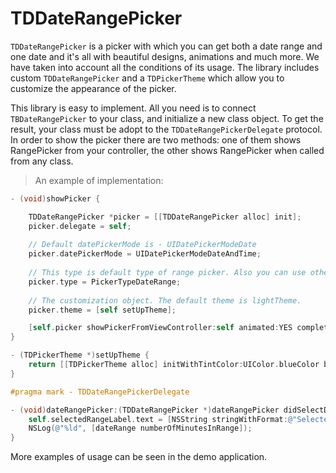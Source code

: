 # TDDateRangePicker

`TDDateRangePicker` is a picker with which you can get both a date range and one date and it's all with beautiful designs, animations and much more.
We have taken into account all the conditions of its usage.
The library includes custom `TDDateRangePicker` and a `TDPickerTheme` which allow you to customize the appearance of the picker.

This library is easy to implement. All you need is to connect `TBDateRangePicker` to your class, and initialize a new class object. To get the result, your class must be adopt to the `TDDateRangePickerDelegate` protocol.
In order to show the picker there are two methods: one of them shows RangePicker from your controller, the other shows RangePicker when called from any class.

>An example of implementation:

```objective-c
- (void)showPicker {

    TDDateRangePicker *picker = [[TDDateRangePicker alloc] init];
    picker.delegate = self;
    
    // Default datePickerMode is - UIDatePickerModeDate
    picker.datePickerMode = UIDatePickerModeDateAndTime;
    
    // This type is default type of range picker. Also you can use other type - PickerTypeOneDate
    picker.type = PickerTypeDateRange;
    
    // The customization object. The default theme is lightTheme.
    picker.theme = [self setUpTheme];

    [self.picker showPickerFromViewController:self animated:YES completion:^{ }];
}

- (TDPickerTheme *)setUpTheme {
    return [[TDPickerTheme alloc] initWithTintColor:UIColor.blueColor backgroundColor:UIColor.redColor datePickerTextColor:UIColor.blackColor backgroundDimmingColor:[UIColor.redColor colorWithAlphaComponent:0.6] titleColor:UIColor.blackColor subtitlesColor:UIColor.darkTextColor blurEffectStyle:UIBlurEffectStyleLight cornersRadius:16.];
}

#pragma mark - TDDateRangePickerDelegate

- (void)dateRangePicker:(TDDateRangePicker *)dateRangePicker didSelectDateRange:(TDDateRange *)dateRange {
    self.selectedRangeLabel.text = [NSString stringWithFormat:@"Selected range from date %@ - to date %@", [self.dateFormatter stringFromDate:dateRange.fromDate], [self.dateFormatter stringFromDate:dateRange.toDate]];
    NSLog(@"%ld", [dateRange numberOfMinutesInRange]);
}
```

More examples of usage can be seen in the demo application. 

